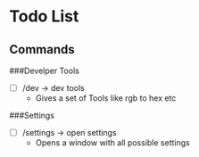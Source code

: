 # Todo List
## Commands
###Develper Tools
- [ ] /dev -> dev tools
    - Gives a set of Tools like rgb to hex etc

###Settings
- [ ] /settings -> open settings
    - Opens a window with all possible settings
